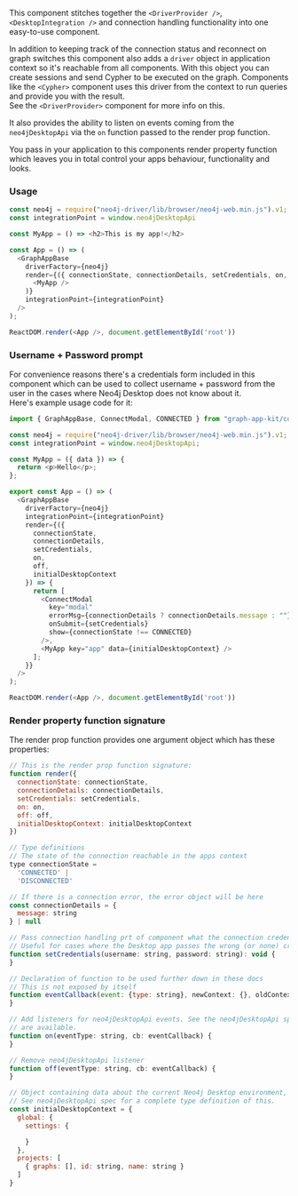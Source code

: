 This component stitches together the `<DriverProvider />`, `<DesktopIntegration
/>` and connection handling functionality into one easy-to-use component.

In addition to keeping track of the connection status and reconnect on graph
switches this component also adds a `driver` object in application context so
it's reachable from all components. With this object you can create sessions and
send Cypher to be executed on the graph. Components like the `<Cypher>`
component uses this driver from the context to run queries and provide you with
the result.\
See the `<DriverProvider>` component for more info on this.

It also provides the ability to listen on events coming from the
`neo4jDesktopApi` via the `on` function passed to the render prop function.

You pass in your application to this components render property function which
leaves you in total control your apps behaviour, functionality and looks.

### Usage

```javascript static
const neo4j = require("neo4j-driver/lib/browser/neo4j-web.min.js").v1;
const integrationPoint = window.neo4jDesktopApi

const MyApp = () => <h2>This is my app!</h2>

const App = () => (
  <GraphAppBase
    driverFactory={neo4j}
    render={({ connectionState, connectionDetails, setCredentials, on, off, initialDesktopContext }) => (
      <MyApp />
    )}
    integrationPoint={integrationPoint}
  />
);

ReactDOM.render(<App />, document.getElementById('root'))
```

### Username + Password prompt

For convenience reasons there's a credentials form included in this component
which can be used to collect username + password from the user in the cases
where Neo4j Desktop does not know about it.\
Here's example usage code for it:

```javascript static
import { GraphAppBase, ConnectModal, CONNECTED } from "graph-app-kit/components/GraphAppBase"

const neo4j = require("neo4j-driver/lib/browser/neo4j-web.min.js").v1;
const integrationPoint = window.neo4jDesktopApi;

const MyApp = ({ data }) => {
  return <p>Hello</p>;
};

export const App = () => (
  <GraphAppBase
    driverFactory={neo4j}
    integrationPoint={integrationPoint}
    render={({
      connectionState,
      connectionDetails,
      setCredentials,
      on,
      off,
      initialDesktopContext
    }) => {
      return [
        <ConnectModal
          key="modal"
          errorMsg={connectionDetails ? connectionDetails.message : ""}
          onSubmit={setCredentials}
          show={connectionState !== CONNECTED}
        />,
        <MyApp key="app" data={initialDesktopContext} />
      ];
    }}
  />
);

ReactDOM.render(<App />, document.getElementById('root'))
```

### Render property function signature

The render prop function provides one argument object which has these
properties:

```javascript static
// This is the render prop function signature:
function render({
  connectionState: connectionState,
  connectionDetails: connectionDetails,
  setCredentials: setCredentials,
  on: on,
  off: off,
  initialDesktopContext: initialDesktopContext
})

// Type definitions
// The state of the connection reachable in the apps context
type connectionState =
  'CONNECTED' |
  'DISCONNECTED'

// If there is a connection error, the error object will be here
const connectionDetails = {
  message: string
} | null

// Pass connection handling prt of component what the connection credentials are.
// Useful for cases where the Desktop app passes the wrong (or none) credentials the graph apps.
function setCredentials(username: string, password: string): void {
}

// Declaration of function to be used further down in these docs
// This is not exposed by itself
function eventCallback(event: {type: string}, newContext: {}, oldContext): void {
}

// Add listeners for neo4jDesktopApi events. See the neo4jDesktopApi spec for events that
// are available.
function on(eventType: string, cb: eventCallback) {
}

// Remove neo4jDesktopApi listener
function off(eventType: string, cb: eventCallback) {
}

// Object containing data about the current Neo4j Desktop environment, including all projects etc.
// See neo4jDesktopApi spec for a complete type definition of this.
const initialDesktopContext = {
  global: {
    settings: {

    }
  },
  projects: [
    { graphs: [], id: string, name: string }
  ]
}
```
